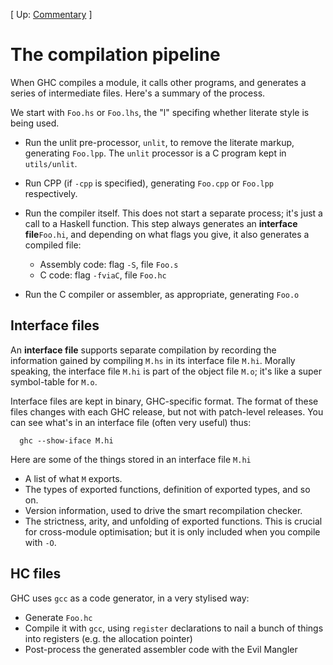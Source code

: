 
\[ Up: [Commentary](commentary) \]

# The compilation pipeline


When GHC compiles a module, it calls other programs, and generates a series of intermediate files.  Here's a summary of the process.


We start with `Foo.hs` or `Foo.lhs`, the "l" specifing whether literate style is being used.

- Run the unlit pre-processor, `unlit`, to remove the literate markup, generating `Foo.lpp`.  The `unlit` processor is a C program kept in `utils/unlit`.

- Run CPP (if `-cpp` is specified), generating `Foo.cpp` or `Foo.lpp` respectively.

- Run the compiler itself. This does not start a separate process; it's just a call to a Haskell function.  This step always generates an **interface file**`Foo.hi`, and depending on what flags you give, it also generates a compiled file:

  - Assembly code: flag `-S`, file `Foo.s`
  - C code: flag `-fviaC`, file `Foo.hc`

- Run the C compiler or assembler, as appropriate, generating `Foo.o`

## Interface files


An **interface file** supports separate compilation by recording the information gained by compiling `M.hs` in its interface file `M.hi`.  Morally speaking, the interface file `M.hi` is part of the object file `M.o`; it's like a super symbol-table for `M.o`.


Interface files are kept in binary, GHC-specific format.  The format of these files changes with each GHC release, but not with patch-level releases.  You can see what's in an interface file (often very useful) thus:

```wiki
  ghc --show-iface M.hi
```


Here are some of the things stored in an interface file `M.hi`

- A list of what `M` exports.
- The types of exported functions, definition of exported types, and so on.
- Version information, used to drive the smart recompilation checker.
- The strictness, arity, and unfolding of exported functions.  This is crucial for cross-module optimisation; but it is only included when you compile with `-O`.

## HC files


GHC uses `gcc` as a code generator, in a very stylised way:

- Generate `Foo.hc`
- Compile it with `gcc`, using `register` declarations to nail a bunch of things into registers (e.g. the allocation pointer)
- Post-process the generated assembler code with the Evil Mangler
